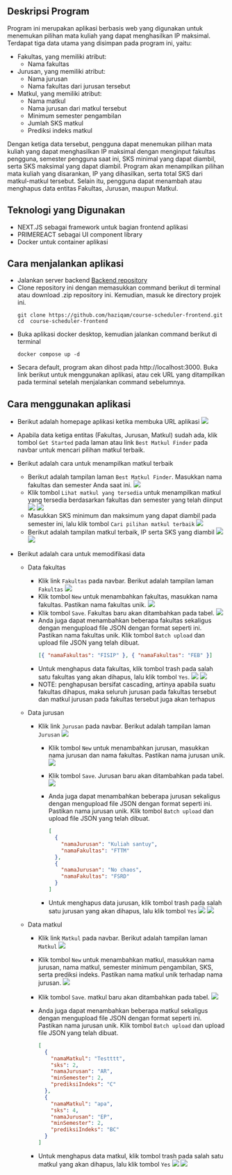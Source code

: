 ## Deskripsi Program

Program ini merupakan aplikasi berbasis web yang digunakan untuk menemukan pilihan mata kuliah yang dapat menghasilkan IP maksimal. Terdapat tiga data utama yang disimpan pada program ini, yaitu:

- Fakultas, yang memiliki atribut:
  - Nama fakultas
- Jurusan, yang memiliki atribut:
  - Nama jurusan
  - Nama fakultas dari jurusan tersebut
- Matkul, yang memiliki atribut:
  - Nama matkul
  - Nama jurusan dari matkul tersebut
  - Minimum semester pengambilan
  - Jumlah SKS matkul
  - Prediksi indeks matkul

Dengan ketiga data tersebut, pengguna dapat menemukan pilihan mata kuliah yang dapat menghasilkan IP maksimal dengan menginput fakultas pengguna, semester pengguna saat ini, SKS minimal yang dapat diambil, serta SKS maksimal yang dapat diambil. Program akan menampilkan pilihan mata kuliah yang disarankan, IP yang dihasilkan, serta total SKS dari matkul-matkul tersebut. Selain itu, pengguna dapat menambah atau menghapus data entitas Fakultas, Jurusan, maupun Matkul.

## Teknologi yang Digunakan

- NEXT.JS sebagai framework untuk bagian frontend aplikasi
- PRIMEREACT sebagai UI component library
- Docker untuk container aplikasi

## Cara menjalankan aplikasi

- Jalankan server backend [Backend repository](https://github.com/haziqam/course-scheduler-backend)
- Clone repository ini dengan memasukkan command berikut di terminal atau download .zip repository ini. Kemudian, masuk ke directory projek ini.
  ```
  git clone https://github.com/haziqam/course-scheduler-frontend.git
  cd  course-scheduler-frontend
  ```
- Buka aplikasi docker desktop, kemudian jalankan command berikut di terminal
  ```
  docker compose up -d
  ```
- Secara default, program akan dihost pada http://localhost:3000. Buka link berikut untuk menggunakan aplikasi, atau cek URL yang ditampilkan pada terminal setelah menjalankan command sebelumnya.

## Cara menggunakan aplikasi

- Berikut adalah homepage aplikasi ketika membuka URL aplikasi
  <img src='./images/1.png'>

- Apabila data ketiga entitas (Fakultas, Jurusan, Matkul) sudah ada, klik tombol `Get Started` pada laman atau link `Best Matkul Finder` pada navbar untuk mencari pilihan matkul terbaik.
- Berikut adalah cara untuk menampilkan matkul terbaik
  - Berikut adalah tampilan laman `Best Matkul Finder`. Masukkan nama fakultas dan semester Anda saat ini.
    <img src='./images/17.png'>
  - Klik tombol `Lihat matkul yang tersedia` untuk menampilkan matkul yang tersedia berdasarkan fakultas dan semester yang telah diinput
    <img src='./images/18.png'>
    <img src='./images/19.png'>
  - Masukkan SKS minimum dan maksimum yang dapat diambil pada semester ini, lalu klik tombol `Cari pilihan matkul terbaik`
    <img src='./images/20.png'>
  - Berikut adalah tampilan matkul terbaik, IP serta SKS yang diambil
    <img src='./images/21.png'>
    <img src='./images/22.png'>
- Berikut adalah cara untuk memodifikasi data

  - Data fakultas
    - Klik link `Fakultas` pada navbar. Berikut adalah tampilan laman `Fakultas`
      <img src='./images/2.png'>
    - Klik tombol `New` untuk menambahkan fakultas, masukkan nama fakultas. Pastikan nama fakultas unik.
      <img src='./images/3.png'>
    - Klik tombol `Save`. Fakultas baru akan ditambahkan pada tabel.
      <img src='./images/4.png'>
    - Anda juga dapat menambahkan beberapa fakultas sekaligus dengan mengupload file JSON dengan format seperti ini. Pastikan nama fakultas unik. Klik tombol `Batch upload` dan upload file JSON yang telah dibuat.
      ```json
      [{ "namaFakultas": "FISIP" }, { "namaFakultas": "FEB" }]
      ```
    - Untuk menghapus data fakultas, klik tombol trash pada salah satu fakultas yang akan dihapus, lalu klik tombol `Yes`.
      <img src='./images/5.png'>
      <img src='./images/6.png'>
    - NOTE: penghapusan bersifat cascading, artinya apabila suatu fakultas dihapus, maka seluruh jurusan pada fakultas tersebut dan matkul jurusan pada fakultas tersebut juga akan terhapus
  - Data jurusan

    - Klik link `Jurusan` pada navbar. Berikut adalah tampilan laman `Jurusan`
      <img src='./images/7.png'>

      - Klik tombol `New` untuk menambahkan jurusan, masukkan nama jurusan dan nama fakultas. Pastikan nama jurusan unik.
        <img src='./images/8.png'>
      - Klik tombol `Save`. Jurusan baru akan ditambahkan pada tabel.
        <img src='./images/9.png'>
      - Anda juga dapat menambahkan beberapa jurusan sekaligus dengan mengupload file JSON dengan format seperti ini. Pastikan nama jurusan unik. Klik tombol `Batch upload` dan upload file JSON yang telah dibuat.

        ```json
        [
          {
            "namaJurusan": "Kuliah santuy",
            "namaFakultas": "FTTM"
          },
          {
            "namaJurusan": "No chaos",
            "namaFakultas": "FSRD"
          }
        ]
        ```

      - Untuk menghapus data jurusan, klik tombol trash pada salah satu jurusan yang akan dihapus, lalu klik tombol `Yes`
        <img src='./images/10.png'>
        <img src='./images/11.png'>

  - Data matkul

    - Klik link `Matkul` pada navbar. Berikut adalah tampilan laman `Matkul`
      <img src='./images/12.png'>

    - Klik tombol `New` untuk menambahkan matkul, masukkan nama jurusan, nama matkul, semester minimum pengambilan, SKS, serta prediksi indeks. Pastikan nama matkul unik terhadap nama jurusan.
      <img src='./images/13.png'>
    - Klik tombol `Save`. matkul baru akan ditambahkan pada tabel.
      <img src='./images/14.png'>
    - Anda juga dapat menambahkan beberapa matkul sekaligus dengan mengupload file JSON dengan format seperti ini. Pastikan nama jurusan unik. Klik tombol `Batch upload` dan upload file JSON yang telah dibuat.

      ```json
      [
        {
          "namaMatkul": "Testttt",
          "sks": 2,
          "namaJurusan": "AR",
          "minSemester": 2,
          "prediksiIndeks": "C"
        },
        {
          "namaMatkul": "apa",
          "sks": 4,
          "namaJurusan": "EP",
          "minSemester": 2,
          "prediksiIndeks": "BC"
        }
      ]
      ```

    - Untuk menghapus data matkul, klik tombol trash pada salah satu matkul yang akan dihapus, lalu klik tombol `Yes`
      <img src='./images/15.png'>
      <img src='./images/16.png'>
